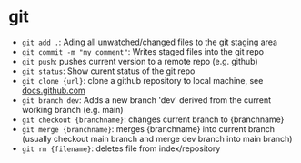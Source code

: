 # git

* `git add .`: Ading all unwatched/changed files to the git staging area
* `git commit -m "my comment"`: Writes staged files into the git repo
* `git push`: pushes current version to a remote repo (e.g. github)
* `git status`:  Show curent status of the git repo
* `git clone {url}`: clone a github repository to local machine, see [docs.github.com](https://docs.github.com/en/repositories/creating-and-managing-repositories/cloning-a-repository)
* `git branch dev`: Adds a new branch 'dev' derived from the current working branch (e.g. main)
* `git checkout {branchname}`: changes current branch to {branchname}
* `git merge {branchname}`: merges {branchname} into current branch (usually checkout main branch and merge dev branch into main branch)
* `git rm {filename}`: deletes file from index/repository